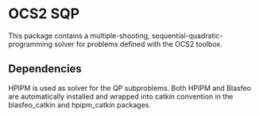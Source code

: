 # OCS2 SQP
This package contains a multiple-shooting, sequential-quadratic-programming solver for problems defined with the OCS2 toolbox.

## Dependencies
HPIPM is used as solver for the QP subproblems. Both HPIPM and Blasfeo are automatically installed and wrapped into catkin convention 
in the blasfeo_catkin and hpipm_catkin packages.